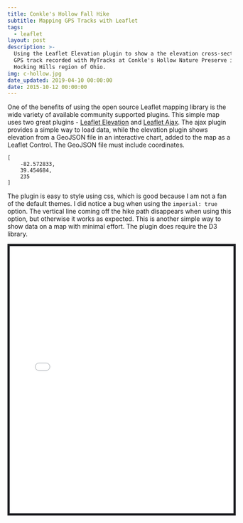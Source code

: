 ```yaml
---
title: Conkle's Hollow Fall Hike
subtitle: Mapping GPS Tracks with Leaflet
tags:
  - leaflet
layout: post
description: >-
  Using the Leaflet Elevation plugin to show a the elevation cross-section of a
  GPS track recorded with MyTracks at Conkle's Hollow Nature Preserve in the
  Hocking Hills region of Ohio.
img: c-hollow.jpg
date_updated: 2019-04-10 00:00:00
date: 2015-10-12 00:00:00
---
```

One of the benefits of using the open source Leaflet mapping library is the wide variety of available community supported plugins. This simple map uses two great plugins - [Leaflet Elevation](https://github.com/MrMufflon/Leaflet.Elevation) and [Leaflet Ajax](https://github.com/calvinmetcalf/leaflet-ajax). The ajax plugin provides a simple way to load data, while the elevation plugin shows elevation from a GeoJSON file in an interactive chart, added to the map as a Leaflet Control. The GeoJSON file must include coordinates.

    [
        -82.572833,
        39.454684,
        235
    ]

The plugin is easy to style using css, which is good because I am not a fan of the default themes. I did notice a bug when using the ``imperial: true`` option. The vertical line coming off the hike path disappears when using this option, but otherwise it works as expected. This is another simple way to show data on a map with minimal effort. The plugin does require the D3 library.

<iframe src="/apps/conckles-hollow-hike.html" width=100% height="600px" frameborder=0 style="border: solid thick #1c1d21;">